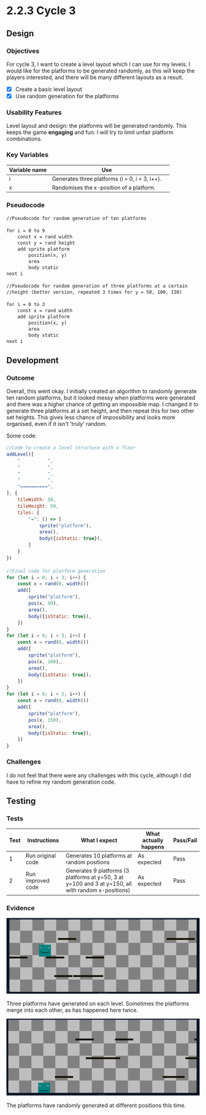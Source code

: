 # 2.2.3 Cycle 3

## Design

### Objectives

For cycle 3, I want to create a level layout which I can use for my levels. I would like for the platforms to be generated randomly, as this will keep the players interested, and there will be many different layouts as a result.

* [x] Create a basic level layout
* [x] Use random generation for the platforms

### Usability Features

Level layout and design: the platforms will be generated randomly. This keeps the game **engaging** and fun. I will try to limit unfair platform combinations.

### Key Variables

<table><thead><tr><th>Variable name</th><th>Use</th><th data-hidden></th></tr></thead><tbody><tr><td>i</td><td>Generates three platforms (i = 0, i &#x3C; 3, i++).</td><td></td></tr><tr><td>x</td><td>Randomises the x-position of a platform.</td><td></td></tr></tbody></table>

### Pseudocode

```
//Pseudocode for random generation of ten platforms

for i = 0 to 9
    const x = rand width
    const y = rand height
    add sprite platform
        position(x, y)
        area
        body static
next i

//Pseudocode for random generation of three platforms at a certain
//height (better version, repeated 3 times for y = 50, 100, 150)

for i = 0 to 3
    const x = rand width
    add sprite platform
        position(x, y)
        area
        body static
next i
```

## Development

### Outcome

Overall, this went okay. I initially created an algorithm to randomly generate ten random platforms, but it looked messy when platforms were generated and there was a higher chance of getting an impossible map. I changed it to generate three platforms at a set height, and then repeat this for two other set heights. This gives less chance of impossibility and looks more organised, even if it isn't 'truly' random.

Some code:

```javascript
//Code to create a level structure with a floor
addLevel([
    "          ",
    "          ",
    "          ",
    "          ",
    "==========",
], {
    tileWidth: 50,
    tileHeight: 50,
    tiles: {
        "=": () => [
            sprite("platform"),
            area(),
            body({isStatic: true}),
        ]
    }
})

//Final code for platform generation
for (let i = 0; i < 3; i++) {
    const x = rand(0, width())
    add([
        sprite("platform"),
        pos(x, 50),
        area(),
        body({isStatic: true}),
    ])
}
for (let i = 0; i < 3; i++) {
    const x = rand(0, width())
    add([
        sprite("platform"),
        pos(x, 100),
        area(),
        body({isStatic: true}),
    ])
}
for (let i = 0; i < 3; i++) {
    const x = rand(0, width())
    add([
        sprite("platform"),
        pos(x, 150),
        area(),
        body({isStatic: true}),
    ])
}
```

### Challenges

I do not feel that there were any challenges with this cycle, although I did have to refine my random generation code.

## Testing

### Tests

| Test | Instructions      | What I expect                                                                                       | What actually happens | Pass/Fail |
| ---- | ----------------- | --------------------------------------------------------------------------------------------------- | --------------------- | --------- |
| 1    | Run original code | Generates 10 platforms at random positions                                                          | As expected           | Pass      |
| 2    | Run improved code | Generates 9 platforms (3 platforms at y=50, 3 at y=100 and 3 at y=150, all with random x-positions) | As expected           | Pass      |

### Evidence

![](<../.gitbook/assets/image (5) (1) (1) (1) (1) (1).png>)

Three platforms have generated on each level. Sometimes the platforms merge into each other, as has happened here twice.

![](<../.gitbook/assets/image (7) (1) (1) (1) (1).png>)

The platforms have randomly generated at different positions this time.
